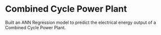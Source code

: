 # Combined Cycle Power Plant
 Built an ANN Regression model to predict the electrical energy output of a Combined Cycle Power Plant.

